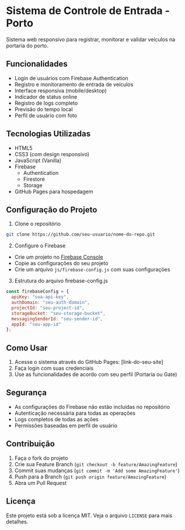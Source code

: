 # Sistema de Controle de Entrada - Porto

Sistema web responsivo para registrar, monitorar e validar veículos na portaria do porto.

## Funcionalidades

- Login de usuários com Firebase Authentication
- Registro e monitoramento de entrada de veículos
- Interface responsiva (mobile/desktop)
- Indicador de status online
- Registro de logs completo
- Previsão do tempo local
- Perfil de usuário com foto

## Tecnologias Utilizadas

- HTML5
- CSS3 (com design responsivo)
- JavaScript (Vanilla)
- Firebase
  - Authentication
  - Firestore
  - Storage
- GitHub Pages para hospedagem

## Configuração do Projeto

1. Clone o repositório
```bash
git clone https://github.com/seu-usuario/nome-do-repo.git
```

2. Configure o Firebase
- Crie um projeto no [Firebase Console](https://console.firebase.google.com/)
- Copie as configurações do seu projeto
- Crie um arquivo `js/firebase-config.js` com suas configurações

3. Estrutura do arquivo firebase-config.js
```javascript
const firebaseConfig = {
  apiKey: "sua-api-key",
  authDomain: "seu-auth-domain",
  projectId: "seu-project-id",
  storageBucket: "seu-storage-bucket",
  messagingSenderId: "seu-sender-id",
  appId: "seu-app-id"
};
```

## Como Usar

1. Acesse o sistema através do GitHub Pages: [link-do-seu-site]
2. Faça login com suas credenciais
3. Use as funcionalidades de acordo com seu perfil (Portaria ou Gate)

## Segurança

- As configurações do Firebase não estão incluídas no repositório
- Autenticação necessária para todas as operações
- Logs completos de todas as ações
- Permissões baseadas em perfil de usuário

## Contribuição

1. Faça o fork do projeto
2. Crie sua Feature Branch (`git checkout -b feature/AmazingFeature`)
3. Commit suas mudanças (`git commit -m 'Add some AmazingFeature'`)
4. Push para a Branch (`git push origin feature/AmazingFeature`)
5. Abra um Pull Request

## Licença

Este projeto está sob a licença MIT. Veja o arquivo `LICENSE` para mais detalhes.

